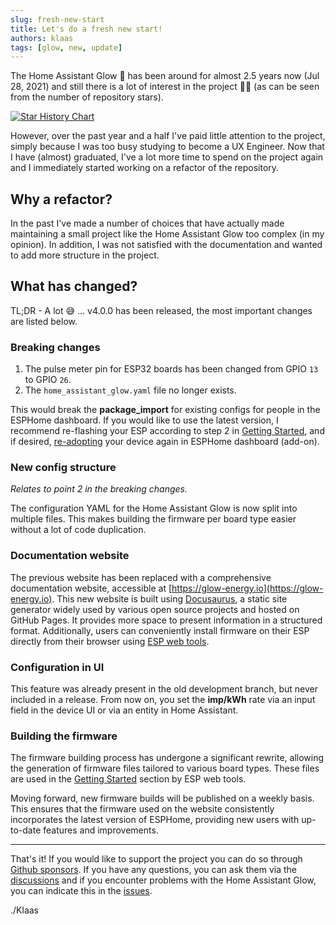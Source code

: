 ```yaml
---
slug: fresh-new-start
title: Let's do a fresh new start!
authors: klaas
tags: [glow, new, update]
---
```


The Home Assistant Glow 🌟 has been around for almost 2.5 years now (Jul 28, 2021) and still there is a lot of interest in the project 🙏🏻 (as can be seen from the number of repository stars).

[![Star History Chart](https://api.star-history.com/svg?repos=klaasnicolaas/home-assistant-glow&type=Date)](https://star-history.com/#klaasnicolaas/home-assistant-glow)
<!-- truncate -->

However, over the past year and a half I've paid little attention to the project, simply because I was too busy studying to become a UX Engineer. Now that I have (almost) graduated, I've a lot more time to spend on the project again and I immediately started working on a refactor of the repository.

## Why a refactor?

In the past I've made a number of choices that have actually made maintaining a small project like the Home Assistant Glow too complex (in my opinion). In addition, I was not satisfied with the documentation and wanted to add more structure in the project.

## What has changed?

TL;DR - A lot 😅 ... v4.0.0 has been released, the most important changes are listed below.

### Breaking changes

1. The pulse meter pin for ESP32 boards has been changed from GPIO `13` to GPIO `26`.
2. The `home_assistant_glow.yaml` file no longer exists.

This would break the **package_import** for existing configs for people in the ESPHome dashboard. If you would like to use the latest version, I recommend re-flashing your ESP according to step 2 in [Getting Started](/docs/getting-started#step-2-install-firmware), and if desired, [re-adopting](/docs/advanced/firmware_customization#adopting-the-device) your device again in ESPHome dashboard (add-on).

### New config structure

_Relates to point 2 in the breaking changes._

The configuration YAML for the Home Assistant Glow is now split into multiple files. This makes building the firmware per board type easier without a lot of code duplication.

### Documentation website

The previous website has been replaced with a comprehensive documentation website, accessible at [https://glow-energy.io](https://glow-energy.io). This new website is built using [Docusaurus](https://docusaurus.io/), a static site generator widely used by various open source projects and hosted on GitHub Pages. It provides more space to present information in a structured format. Additionally, users can conveniently install firmware on their ESP directly from their browser using [ESP web tools](https://esphome.github.io/esp-web-tools/).

### Configuration in UI

This feature was already present in the old development branch, but never included in a release. From now on, you set the **imp/kWh** rate via an input field in the device UI or via an entity in Home Assistant.

### Building the firmware

The firmware building process has undergone a significant rewrite, allowing the generation of firmware files tailored to various board types. These files are used in the [Getting Started](/docs/getting-started#step-2-install-firmware) section by ESP web tools.

Moving forward, new firmware builds will be published on a weekly basis. This ensures that the firmware used on the website consistently incorporates the latest version of ESPHome, providing new users with up-to-date features and improvements.

---

That's it! If you would like to support the project you can do so through [Github sponsors](https://github.com/sponsors/klaasnicolaas). If you have any questions, you can ask them via the [discussions](https://github.com/klaasnicolaas/home-assistant-glow/discussions) and if you encounter problems with the Home Assistant Glow, you can indicate this in the [issues](https://github.com/klaasnicolaas/home-assistant-glow/issues).

./Klaas
